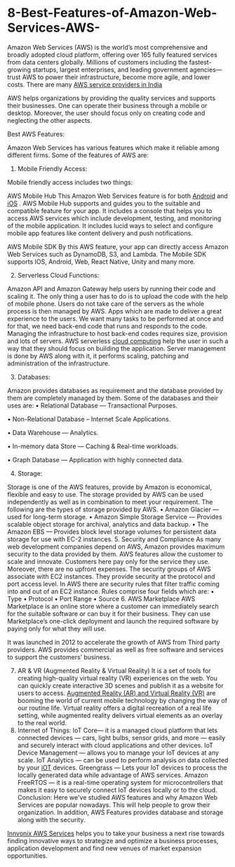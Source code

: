 # 8-Best-Features-of-Amazon-Web-Services-AWS-
Amazon Web Services (AWS) is the world’s most comprehensive and broadly adopted cloud platform, offering over 165 fully featured services from data centers globally. Millions of customers including the fastest-growing startups, largest enterprises, and leading government agencies—trust AWS to power their infrastructure, become more agile, and lower costs. There are many <a href="https://www.innvonix.com/cloud-computing">AWS service providers in India</a>

AWS helps organizations by providing the quality services and supports their businesses. One can operate their business through a mobile or desktop. Moreover, the user should focus only on creating code and neglecting the other aspects.

Best AWS Features:

Amazon Web Services has various features which make it reliable among different firms. Some of the features of AWS are:

1. Mobile Friendly Access:

Mobile friendly access includes two things:

AWS Mobile Hub
This Amazon Web Services feature is for both <a href="https://www.innvonix.com/android-application-development">Android</a> and <a href="https://www.innvonix.com/iphone-application-development">iOS</a>
. AWS Mobile Hub supports and guides you to the suitable and compatible feature for your app. It includes a console that helps you to access AWS services which include development, testing, and monitoring of the mobile application. It includes lucid ways to select and configure mobile app features like content delivery and push notifications.

AWS Mobile SDK
By this AWS feature, your app can directly access Amazon Web Services such as DynamoDB, S3, and Lambda. The Mobile SDK supports IOS, Android, Web, React Native, Unity and many more.

2. Serverless Cloud Functions:

Amazon API and Amazon Gateway help users by running their code and scaling it. The only thing a user has to do is to upload the code with the help of mobile phone. Users do not take care of the servers as the whole process is then managed by AWS. Apps which are made to deliver a great experience to the users. We want many tasks to be performed at once and for that, we need back-end code that runs and responds to the code. Managing the infrastructure to host back-end codes requires size, provision and lots of servers. AWS serverless <a href="https://www.innvonix.com/cloud-computing">cloud computing</a>
 help the user in such a way that they should focus on building the application. Server management is done by AWS along with it, it performs scaling, patching and administration of the infrastructure.

3. Databases:

Amazon provides databases as requirement and the database provided by them are completely managed by them. Some of the databases and their uses are:
•	Relational Database — Transactional Purposes.

•	Non-Relational Database – Internet Scale Applications.

•	Data Warehouse — Analytics.

•	In-memory data Store — Caching & Real-time workloads.

•	Graph Database — Application with highly connected data.

4. Storage:

Storage is one of the AWS features, provide by Amazon is economical, flexible and easy to use. The storage provided by AWS can be used independently as well as in combination to meet your requirement. The following are the types of storage provided by AWS.
•	Amazon Glacier — used for long-term storage.
•	Amazon Simple Storage Service — Provides scalable object storage for archival, analytics and data backup.
•	The Amazon EBS — Provides block level storage volumes for persistent data storage for use with EC-2 instances.
5. Security and Compliance
As many web development companies depend on AWS, Amazon provides maximum security to the data provided by them. AWS features allow the customer to scale and innovate. Customers here pay only for the service they use. Moreover, there are no upfront expenses.
The security groups of AWS associate with EC2 instances. They provide security at the protocol and port access level. In AWS there are security rules that filter traffic coming into and out of an EC2 instance. Rules comprise four fields which are:
•	Type
•	Protocol
•	Port Range
•	Source
6. AWS Marketplace
AWS Marketplace is an online store where a customer can immediately search for the suitable software or can buy it for their business. They can use Marketplace’s one-click deployment and launch the required software by paying only for what they will use.

It was launched in 2012 to accelerate the growth of AWS from Third party providers. AWS provides commercial as well as free software and services to support the customers’ business.

7. AR & VR (Augmented Reality & Virtual Reality)
It is a set of tools for creating high-quality virtual reality (VR) experiences on the web. You can quickly create interactive 3D scenes and publish it as a website for users to access.
<a href="https://www.innvonix.com/ar-vr-app-development">Augmented Reality (AR) and Virtual Reality (VR)</a> are booming the world of current mobile technology by changing the way of our routine life. Virtual reality offers a digital recreation of a real life setting, while augmented reality delivers virtual elements as an overlay to the real world.
8. Internet of Things:
IoT Core— it is a managed cloud platform that lets connected devices — cars, light bulbs, sensor grids, and more — easily and securely interact with cloud applications and other devices.
IoT Device Management — allows you to manage your IoT devices at any scale.
IoT Analytics — can be used to perform analysis on data collected by your <a href="https://www.innvonix.com/iot-app-development">iOT</a> devices.
Greengrass — Lets your IoT devices to process the locally generated data while advantage of AWS services.
Amazon FreeRTOS — it is a real-time operating system for microcontrollers that makes it easy to securely connect IoT devices locally or to the cloud.
Conclusion: 
Here we've studied AWS features and why Amazon Web Services are popular nowadays. This will help people to grow their organization. In addition, AWS Features provides database and storage along with the security. 

<a href="https://www.innvonix.com/cloud-computing">Innvonix AWS Services</a>
 helps you to take your business a next rise towards finding innovative ways to strategize and optimize a business processes, application development and find new venues of market expansion opportunities.
